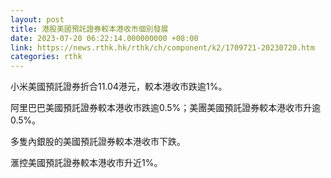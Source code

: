 ```yaml
---
layout: post
title: 港股美國預託證券較本港收市個別發展
date: 2023-07-20 06:22:14.000000000 +08:00
link: https://news.rthk.hk/rthk/ch/component/k2/1709721-20230720.htm
categories: rthk
---
```


小米美國預託證券折合11.04港元，較本港收市跌逾1%。

阿里巴巴美國預託證券較本港收市跌逾0.5%；美團美國預託證券較本港收市升逾0.5%。

多隻內銀股的美國預託證券較本港收市下跌。

滙控美國預託證券較本港收市升近1%。
